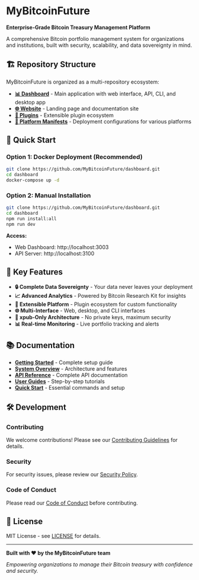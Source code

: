 # MyBitcoinFuture

**Enterprise-Grade Bitcoin Treasury Management Platform**

A comprehensive Bitcoin portfolio management system for organizations and institutions, built with security, scalability, and data sovereignty in mind.

## 🏗️ Repository Structure

MyBitcoinFuture is organized as a multi-repository ecosystem:

- **[📊 Dashboard](https://github.com/MyBitcoinFuture/dashboard)** - Main application with web interface, API, CLI, and desktop app
- **[🌐 Website](https://github.com/MyBitcoinFuture/website)** - Landing page and documentation site
- **[🔌 Plugins](https://github.com/MyBitcoinFuture/plugins)** - Extensible plugin ecosystem
- **[🚀 Platform Manifests](https://github.com/MyBitcoinFuture/platform-manifests)** - Deployment configurations for various platforms

## 🚀 Quick Start

### Option 1: Docker Deployment (Recommended)
```bash
git clone https://github.com/MyBitcoinFuture/dashboard.git
cd dashboard
docker-compose up -d
```

### Option 2: Manual Installation
```bash
git clone https://github.com/MyBitcoinFuture/dashboard.git
cd dashboard
npm run install:all
npm run dev
```

**Access:**
- Web Dashboard: http://localhost:3003
- API Server: http://localhost:3100

## 🎯 Key Features

- **🔒 Complete Data Sovereignty** - Your data never leaves your deployment
- **📈 Advanced Analytics** - Powered by Bitcoin Research Kit for insights
- **🔌 Extensible Platform** - Plugin ecosystem for custom functionality
- **🌐 Multi-Interface** - Web, desktop, and CLI interfaces
- **🔐 xpub-Only Architecture** - No private keys, maximum security
- **📊 Real-time Monitoring** - Live portfolio tracking and alerts

## 📚 Documentation

- **[Getting Started](https://mybitcoinfuture.com/getting-started)** - Complete setup guide
- **[System Overview](https://mybitcoinfuture.com/docs/system-overview)** - Architecture and features
- **[API Reference](https://mybitcoinfuture.com/docs/api-reference)** - Complete API documentation
- **[User Guides](https://mybitcoinfuture.com/docs/user-guides)** - Step-by-step tutorials
- **[Quick Start](https://mybitcoinfuture.com/docs/quick-start)** - Essential commands and setup

## 🛠️ Development

### Contributing
We welcome contributions! Please see our [Contributing Guidelines](https://github.com/MyBitcoinFuture/.github/blob/main/CONTRIBUTING.md) for details.

### Security
For security issues, please review our [Security Policy](https://github.com/MyBitcoinFuture/.github/blob/main/SECURITY.md).

### Code of Conduct
Please read our [Code of Conduct](https://github.com/MyBitcoinFuture/.github/blob/main/CODE_OF_CONDUCT.md) before contributing.

## 📄 License

MIT License - see [LICENSE](https://github.com/MyBitcoinFuture/.github/blob/main/LICENSE) for details.

---

**Built with ❤️ by the MyBitcoinFuture team**

*Empowering organizations to manage their Bitcoin treasury with confidence and security.*
